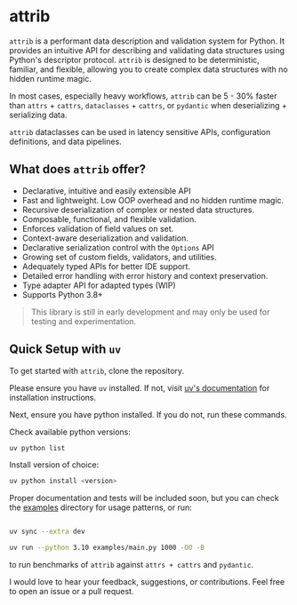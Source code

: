 # attrib

`attrib` is a performant data description and validation system for Python. It provides an intuitive API for describing and validating data structures using Python's descriptor protocol. `attrib` is designed to be deterministic, familiar, and flexible, allowing you to create complex data structures with no hidden runtime magic.

In most cases, especially heavy workflows, `attrib` can be 5 - 30% faster than `attrs` + `cattrs`, `dataclasses` + `cattrs`, or `pydantic` when deserializing + serializing data.

`attrib` dataclasses can be used in latency sensitive APIs, configuration definitions, and data pipelines.

## What does `attrib` offer?

- Declarative, intuitive and easily extensible API
- Fast and lightweight. Low OOP overhead and no hidden runtime magic.
- Recursive deserialization of complex or nested data structures.
- Composable, functional, and flexible validation.
- Enforces validation of field values on set.
- Context-aware deserialization and validation.
- Declarative serialization control with the `Options` API
- Growing set of custom fields, validators, and utilities.
- Adequately typed APIs for better IDE support.
- Detailed error handling with error history and context preservation.
- Type adapter API for adapted types (WIP)
- Supports Python 3.8+

> This library is still in early development and may only be used for testing and experimentation.

## Quick Setup with `uv`

To get started with `attrib`, clone the repository.

Please ensure you have `uv` installed. If not, visit [uv's documentation](https://docs.astral.sh/uv/getting-started/installation/) for installation instructions.

Next, ensure you have python installed. If you do not, run these commands.

Check available python versions:

```bash
uv python list
```

Install version of choice:

```bash
uv python install <version>
```

Proper documentation and tests will be included soon, but you can check the [examples](/examples) directory for usage patterns, or run:

```bash

uv sync --extra dev

uv run --python 3.10 examples/main.py 1000 -OO -B
```

to run benchmarks of `attrib` against `attrs + cattrs` and `pydantic`.

I would love to hear your feedback, suggestions, or contributions. Feel free to open an issue or a pull request.
